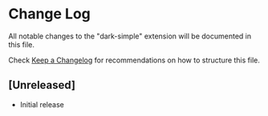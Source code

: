 # Change Log

All notable changes to the "dark-simple" extension will be documented in this file.

Check [Keep a Changelog](http://keepachangelog.com/) for recommendations on how to structure this file.

## [Unreleased]

- Initial release

